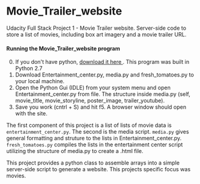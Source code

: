 # Movie_Trailer_website
Udacity Full Stack Project 1 - Movie Trailer website. Server-side code to store a list of movies, including box art imagery and a movie trailer URL. 

#### Running the Movie_Trailer_website program
0. If you don't have python, [download it here ](https://www.python.org/downloads/). This program was built in Python 2.7
1. Download Entertainment_center.py, media.py and fresh_tomatoes.py to your local machine.
2. Open the Python Gui (IDLE) from your system menu and open Entertainment_center.py from file. The structure inside media.py (self, movie_title, movie_storyline, poster_image, trailer_youtube). 
3. Save you work (cntrl + S) and hit f5. A browser window should open with the site.

The first component of this project is a list of lists of movie data is `entertainment_center.py`. The second is the media script. `media.py` gives general formatting and struture to the lists in Entertainment_center.py. `fresh_tomatoes.py` compiles the lists in the entertainment center script utilizing the structure of media.py to create a .html file.

This project provides a python class to assemble arrays into a simple server-side script to generate a website. This projects specific focus was movies.
